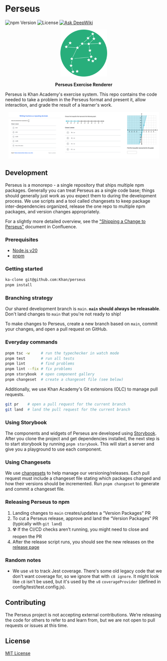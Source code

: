 # Perseus

![npm Version](https://img.shields.io/npm/v/@khanacademy/perseus)
![License](https://img.shields.io/github/license/Khan/perseus)
[![Ask DeepWiki](https://deepwiki.com/badge.svg)](https://deepwiki.com/Khan/perseus)

<!-- The DeepWiki badge isn't 100% necessary, but adding it causes DeepWiki to
     re-index this repo automatically, and it seems like a useful tool. -->

<p align="center"><img src="logo.png" alt="perseus logo" width="150px"/></p>

<p align="center"><strong>Perseus Exercise Renderer</strong></p>

Perseus is Khan Academy's exercise system. This repo contains the code needed to take a problem in the Perseus format and present it, allow interaction, and grade the result of a learner's work.

<p align="center"><img src="sample.png" alt="sample of Perseus in use" height="150px"/></p>

## Development

Perseus is a monorepo - a single repository that ships multiple npm packages. Generally you can treat Perseus as a single code base; things should generally just work as you expect them to during the development process. We use scripts and a tool called changesets to keep package inter-dependencies organized, release the one repo to multiple npm packages, and version changes appropriately.

For a slightly more detailed overview, see the ["Shipping a Change to Perseus"] document in Confluence.

["Shipping a Change to Perseus"]: https://khanacademy.atlassian.net/wiki/spaces/LC/pages/2384887922/Shipping+a+Change+to+Perseus

### Prerequisites

- [Node.js v20](https://nodejs.org/en/blog/announcements/v20-release-announce)
- [pnpm](https://pnpm.io/)

### Getting started

```bash
ka-clone git@github.com:Khan/perseus
pnpm install
```

### Branching strategy

Our shared development branch is `main`. **`main` should always be releasable**. Don't land changes to `main` that you're not ready to ship!

To make changes to Perseus, create a new branch based on `main`, commit your changes, and open a pull request on GitHub.

### Everyday commands

```bash
pnpm tsc -w     # run the typechecker in watch mode
pnpm test       # run all tests
pnpm lint       # find problems
pnpm lint --fix # fix problems
pnpm storybook  # open component gallery
pnpm changeset  # create a changeset file (see below)
```

Additionally, we use Khan Academy's Git extensions (OLC) to manage pull requests.

```bash
git pr    # open a pull request for the current branch
git land  # land the pull request for the current branch
```

### Using Storybook

The components and widgets of Perseus are developed using [Storybook](https://github.com/storybookjs/storybook). After you clone the project and get dependencies installed, the next step is to start storybook by running `pnpm storybook`. This will start a server and give you a playground to use each component.

### Using Changesets

We use [changesets](https://github.com/changesets/changesets) to help manage our versioning/releases. Each pull request must include a changeset file stating which packages changed and how their versions should be incremented. Run `pnpm changeset` to generate and commit a changeset file.

### Releasing Perseus to npm

1. Landing changes to `main` creates/updates a “Version Packages” PR
2. To cut a Perseus release, approve and land the “Version Packages” PR
   (typically with `git land`)
3. ☢️ If the CI/CD checks aren’t running, you might need to close and reopen the PR
4. After the release script runs, you should see the new releases on the [release page](https://github.com/Khan/perseus/releases)

### Random notes

- We use `v8` to track Jest coverage. There's some old legacy code that we don't want coverage for, so we ignore that with `c8 ignore`. It might look like `c8` isn't be used, but it's used by the `v8` `coverageProvider` (defined in config/test/test.config.js).

## Contributing

The Perseus project is not accepting external contributions. We’re releasing the code for others to refer to and learn from, but we are not open to pull requests or issues at this time.

## License

[MIT License](http://opensource.org/licenses/MIT)
